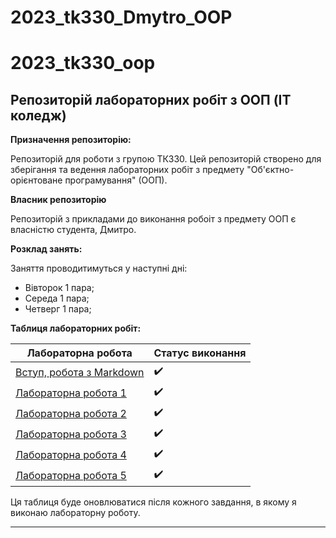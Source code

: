 # 2023_tk330_Dmytro_OOP
# 2023_tk330_oop
## Репозиторій лабораторних робіт з ООП (IT коледж)
**Призначення репозиторію:**

Репозиторій для роботи з групою ТК330. Цей репозиторій створено для зберігання та ведення лабораторних робіт з предмету "Об'єктно-орієнтоване програмування" (ООП).

**Власник репозиторію**

Репозиторій з прикладами до виконання робоіт з предмету ООП є власністю студента, Дмитро.

**Розклад занять:**

Заняття проводитимуться у наступні дні:
- Вівторок 1 пара;
- Середа 1 пара;
- Четверг 1 пара;

**Таблиця лабораторних робіт:**

| Лабораторна робота | Статус виконання |
|-------------------------------------------|---------------|
| [Вступ, робота з Markdown](init/readme.md)                        |:heavy_check_mark:|
| [Лабораторна робота 1](1_lab/README.md)                          |:heavy_check_mark:|
| [Лабораторна робота 2](2_lab/README.md)                           |:heavy_check_mark:|
| [Лабораторна робота 3](3_lab/README.md)                           |:heavy_check_mark:|
| [Лабораторна робота 4](4_lab/README.md)                           |:heavy_check_mark:|
| [Лабораторна робота 5](https://bobasb.github.io/2023_tk330_oop/)  |:heavy_check_mark:|

Ця таблиця буде оновлюватися після кожного завдання, в якому я виконаю лабораторну роботу.

---
